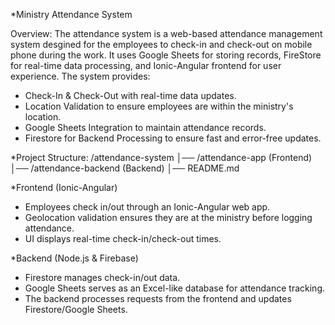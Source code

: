 *Ministry Attendance System

Overview:
The attendance system is a web-based attendance management system desgined for the employees to check-in and check-out on mobile phone during the work. It uses Google Sheets for storing records, FireStore for real-time data processing, and Ionic-Angular frontend for user experience.
The system provides:
- Check-In & Check-Out with real-time data updates.
- Location Validation to ensure employees are within the ministry's location.
- Google Sheets Integration to maintain attendance records.
- Firestore for Backend Processing to ensure fast and error-free updates.

*Project Structure:
/attendance-system
│── /attendance-app (Frontend)
│── /attendance-backend (Backend)
│── README.md

*Frontend (Ionic-Angular)
- Employees check in/out through an Ionic-Angular web app.
- Geolocation validation ensures they are at the ministry before logging attendance.
- UI displays real-time check-in/check-out times.

*Backend (Node.js & Firebase)
- Firestore manages check-in/out data.
- Google Sheets serves as an Excel-like database for attendance tracking.
- The backend processes requests from the frontend and updates Firestore/Google Sheets.



